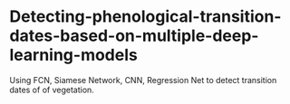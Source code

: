 # Detecting-phenological-transition-dates-based-on-multiple-deep-learning-models
Using FCN, Siamese Network, CNN, Regression Net to detect transition dates of of vegetation.
